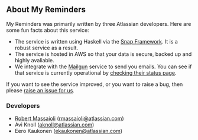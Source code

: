 ## About My Reminders

My Reminders was primarily written by three Atlassian developers. Here are some fun facts
about this service:

 - The service is written using Haskell via the [Snap Framework][1]. It is a robust service
   as a result.
 - The service is hosted in AWS so that your data is secure, backed up and highly avaliable.
 - We integrate with the [Mailgun][2] service to send you emails. You can see if that service is
   currently operational by [checking their status page][3].

If you want to see the service improved, or you want to raise a bug, then please [raise an issue for
us][4].

### Developers

 - [Robert Massaioli][5] (rmassaioli@atlassian.com)
 - Avi Knoll (aknoll@atlassian.com)
 - Eero Kaukonen (ekaukonen@atlassian.com)


 [1]: https://snapframework.com/
 [2]: https://mailgun.com/
 [3]: https://status.mailgun.com/
 [4]: /redirect/raise-issue
 [5]: https://twitter.com/echo_rm